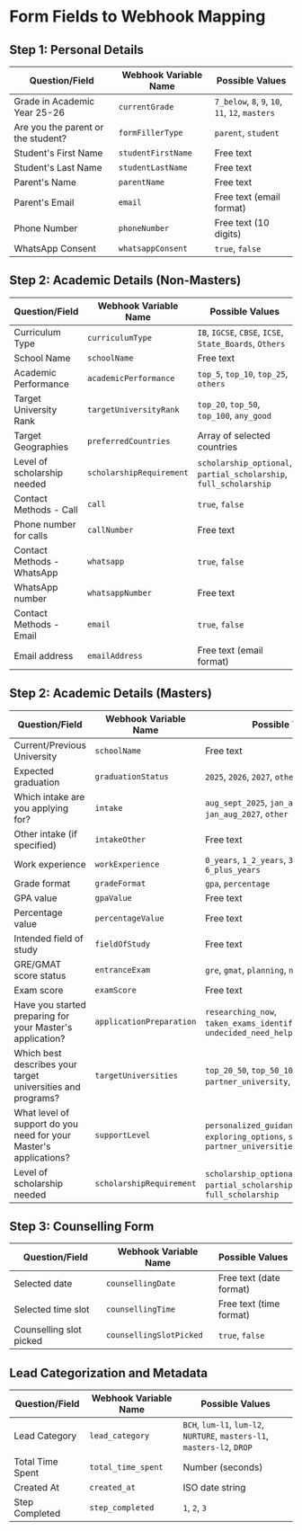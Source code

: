 # Form Fields to Webhook Mapping

## Step 1: Personal Details

| Question/Field | Webhook Variable Name | Possible Values |
|---------------|----------------------|-----------------|
| Grade in Academic Year 25-26 | `currentGrade` | `7_below`, `8`, `9`, `10`, `11`, `12`, `masters` |
| Are you the parent or the student? | `formFillerType` | `parent`, `student` |
| Student's First Name | `studentFirstName` | Free text |
| Student's Last Name | `studentLastName` | Free text |
| Parent's Name | `parentName` | Free text |
| Parent's Email | `email` | Free text (email format) |
| Phone Number | `phoneNumber` | Free text (10 digits) |
| WhatsApp Consent | `whatsappConsent` | `true`, `false` |

## Step 2: Academic Details (Non-Masters)

| Question/Field | Webhook Variable Name | Possible Values |
|---------------|----------------------|-----------------|
| Curriculum Type | `curriculumType` | `IB`, `IGCSE`, `CBSE`, `ICSE`, `State_Boards`, `Others` |
| School Name | `schoolName` | Free text |
| Academic Performance | `academicPerformance` | `top_5`, `top_10`, `top_25`, `others` |
| Target University Rank | `targetUniversityRank` | `top_20`, `top_50`, `top_100`, `any_good` |
| Target Geographies | `preferredCountries` | Array of selected countries |
| Level of scholarship needed | `scholarshipRequirement` | `scholarship_optional`, `partial_scholarship`, `full_scholarship` |
| Contact Methods - Call | `call` | `true`, `false` |
| Phone number for calls | `callNumber` | Free text |
| Contact Methods - WhatsApp | `whatsapp` | `true`, `false` |
| WhatsApp number | `whatsappNumber` | Free text |
| Contact Methods - Email | `email` | `true`, `false` |
| Email address | `emailAddress` | Free text (email format) |

## Step 2: Academic Details (Masters)

| Question/Field | Webhook Variable Name | Possible Values |
|---------------|----------------------|-----------------|
| Current/Previous University | `schoolName` | Free text |
| Expected graduation | `graduationStatus` | `2025`, `2026`, `2027`, `others`, `graduated` |
| Which intake are you applying for? | `intake` | `aug_sept_2025`, `jan_aug_2026`, `jan_aug_2027`, `other` |
| Other intake (if specified) | `intakeOther` | Free text |
| Work experience | `workExperience` | `0_years`, `1_2_years`, `3_5_years`, `6_plus_years` |
| Grade format | `gradeFormat` | `gpa`, `percentage` |
| GPA value | `gpaValue` | Free text |
| Percentage value | `percentageValue` | Free text |
| Intended field of study | `fieldOfStudy` | Free text |
| GRE/GMAT score status | `entranceExam` | `gre`, `gmat`, `planning`, `not_required` |
| Exam score | `examScore` | Free text |
| Have you started preparing for your Master's application? | `applicationPreparation` | `researching_now`, `taken_exams_identified_universities`, `undecided_need_help` |
| Which best describes your target universities and programs? | `targetUniversities` | `top_20_50`, `top_50_100`, `partner_university`, `unsure` |
| What level of support do you need for your Master's applications? | `supportLevel` | `personalized_guidance`, `exploring_options`, `self_guided`, `partner_universities` |
| Level of scholarship needed | `scholarshipRequirement` | `scholarship_optional`, `partial_scholarship`, `full_scholarship` |

## Step 3: Counselling Form

| Question/Field | Webhook Variable Name | Possible Values |
|---------------|----------------------|-----------------|
| Selected date | `counsellingDate` | Free text (date format) |
| Selected time slot | `counsellingTime` | Free text (time format) |
| Counselling slot picked | `counsellingSlotPicked` | `true`, `false` |

## Lead Categorization and Metadata

| Question/Field | Webhook Variable Name | Possible Values |
|---------------|----------------------|-----------------|
| Lead Category | `lead_category` | `BCH`, `lum-l1`, `lum-l2`, `NURTURE`, `masters-l1`, `masters-l2`, `DROP` |
| Total Time Spent | `total_time_spent` | Number (seconds) |
| Created At | `created_at` | ISO date string |
| Step Completed | `step_completed` | `1`, `2`, `3` |